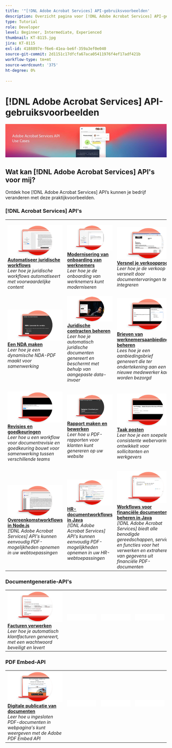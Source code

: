 ```yaml
---
title: '"[!DNL Adobe Acrobat Services] API-gebruiksvoorbeelden'
description: Overzicht pagina voor [!DNL Adobe Acrobat Services] API-gebruiksvoorbeelden
type: Tutorial
role: Developer
level: Beginner, Intermediate, Experienced
thumbnail: KT-8115.jpg
jira: KT-8115
exl-id: 4188897e-f6e6-41ea-be6f-359a3ef0e040
source-git-commit: 2d1151c17dfcfa67aca05411976f4ef17adf421b
workflow-type: tm+mt
source-wordcount: '375'
ht-degree: 0%

---
```


# [!DNL Adobe Acrobat Services] API-gebruiksvoorbeelden

![[!DNL Acrobat Services] API Use Case Banner](../assets/usecaseshero.jpg)

## Wat kan [!DNL Adobe Acrobat Services] API&#39;s voor mij?

Ontdek hoe [!DNL Adobe Acrobat Services] API’s kunnen je bedrijf veranderen met deze praktijkvoorbeelden.

### [!DNL Acrobat Services] API&#39;s

<table style="table-layout:fixed">
<tr>
  <td>
    <a href="automatelegalworkflows.md">
      <img alt="Automatiseer juridische workflows" src="assets/automatelegal_thumb.png" />
    </a>
    <div>
    <a href="automatelegalworkflows.md"><strong>Automatiseer juridische workflows</strong></a>
    </div>
    <em>Leer hoe je juridische workflows automatiseert met voorwaardelijke content</em>
    <br>
  </td>
  <td>
      <a href="employeeonboarding.md">
        <img alt="Modernisering van onboarding van werknemers" src="assets/employee_thumb.png" />
      </a>
      <div>
      <a href="employeeonboarding.md"><strong>Modernisering van onboarding van werknemers</strong></a>
      </div>
      <em>Leer hoe je de onboarding van werknemers kunt moderniseren</em>
      <br>
  </td>
  <td>
      <a href="acceleratesales.md">
        <img alt="Versnel je verkoopproces" src="assets/accsales_thumb.png" />
      </a>
      <div>
      <a href="acceleratesales.md"><strong>Versnel je verkoopproces</strong></a>
      </div>
      <em>Leer hoe je de verkoop versnelt door documentervaringen te integreren</em>
      <br>
    </td>
    <td>
      <a href="sales.md">
        <img alt="Verkoopvoorstellen en contracten beheren" src="assets/sales_thumb.png" />
      </a>
      <div>
      <a href="sales.md"><strong>Verkoopvoorstellen en contracten beheren</strong></a>
      </div>
      <em>Leer hoe je een efficiënte workflow bouwt om verkoopvoorstellen te automatiseren en te vereenvoudigen</em>
      <br>
    </td>
</tr>
<tr>
  <td>
    <a href="nda.md">
      <img alt="Een NDA maken" src="assets/nda_thumb.png" />
    </a>
    <div>
    <a href="nda.md"><strong>Een NDA maken</strong></a>
    </div>
    <em>Leer hoe je een dynamische NDA-PDF maakt voor samenwerking</em>
    <br>
  </td>
  <td>
    <a href="legal.md">
      <img alt="Juridische contracten beheren" src="assets/legal_thumb.png" />
    </a>
    <div>
    <a href="legal.md"><strong>Juridische contracten beheren</strong></a>
    </div>
    <em>Leer hoe je automatisch juridische documenten genereert en beschermt met behulp van aangepaste data-invoer</em>
    <br>
  </td>
  <td>
    <a href="offer.md">
      <img alt="Brieven van werknemersaanbiedingen beheren" src="assets/offer_thumb.png" />
    </a>
    <div>
    <a href="offer.md"><strong>Brieven van werknemersaanbiedingen beheren</strong></a>
    </div>
    <em>Lees hoe je een aanbiedingsbrief genereert die ter ondertekening aan een nieuwe medewerker kan worden bezorgd</em>
    <br>
  </td>
  <td>
    <a href="searching.md">
      <img alt="Zoeken en indexeren" src="assets/searching_thumb.png" />
    </a>
    <div>
    <a href="searching.md"><strong>Zoeken en indexeren</strong></a>
    </div>
    <em>Leer hoe u doorzoekbare PDF-bestanden kunt maken van gescande documenten</em>
    <br>
  </td>
</tr>
<tr>
  <td>
    <a href="reviews.md">
      <img alt="Revisies en goedkeuringen" src="assets/reviews_thumb.png" />
    </a>
    <div>
    <a href="reviews.md"><strong>Revisies en goedkeuringen</strong></a>
    </div>
    <em>Leer hoe u een workflow voor documentrevisie en goedkeuring bouwt voor samenwerking tussen verschillende teams</em>
    <br>
  </td>
  <td>
    <a href="reportcreation.md">
      <img alt="Rapport maken en bewerken" src="assets/report_thumb.png" />
    </a>
    <div>
    <a href="reportcreation.md"><strong>Rapport maken en bewerken</strong></a>
    </div>
    <em>Leer hoe u PDF-rapporten voor klanten kunt genereren op uw website</em>
    <br>
  </td>
  <td>
    <a href="jobposting.md">
      <img alt="Taak posten" src="assets/job_thumb.png" />
    </a>
    <div>
    <a href="jobposting.md"><strong>Taak posten</strong></a>
    </div>
    <em>Leer hoe je een soepele en consistente webervaring ontwikkelt voor sollicitanten en werkgevers</em>
    <br>
  </td>
  <td>
    <a href="educationcollab.md">
      <img alt="Student-Teacher Collaboration" src="assets/edu_thumb.png" />
    </a>
    <div>
    <a href="educationcollab.md"><strong>Samenwerking tussen studenten en docenten</strong></a>
    </div>
    <em>Leer hoe je een online leerplatform creëert waarmee docenten en studenten eenvoudig resources delen in PDF</em>
    <br>
  </td>
</tr>
<tr>
  <td>
    <a href="AgreementWorkflowsNodejs.md">
      <img alt="Overeenkomstworkflows in Node.js" src="assets/AWNjs_thumb.png" />
    </a>
    <div>
    <a href="AgreementWorkflowsNodejs.md"><strong>Overeenkomstworkflows in Node.js</strong></a>
    </div>
    <em>[!DNL Adobe Acrobat Services] API's kunnen eenvoudig PDF-mogelijkheden opnemen in uw webtoepassingen</em>
    <br>
  </td>
  <td>
    <a href="HRAgreementWorkflowsJava.md">
      <img alt="HR-documentworkflows in Java" src="assets/HRWJ_thumb.png" />
    </a>
    <div>
    <a href="HRAgreementWorkflowsJava.md"><strong>HR-documentworkflows in Java</strong></a>
    </div>
    <em>[!DNL Adobe Acrobat Services] API's kunnen eenvoudig PDF-mogelijkheden opnemen in uw HR-webtoepassingen</em>
    <br>
  </td>
  <td>
    <a href="FinanceWorkflowsJava.md">
      <img alt="Workflows voor financiële documenten beheren in Java" src="assets/FAWJ_thumb.png" />
    </a>
    <div>
    <a href="FinanceWorkflowsJava.md"><strong>Workflows voor financiële documenten beheren in Java</strong></a>
    </div>
    <em>[!DNL Adobe Acrobat Services] biedt alle benodigde gereedschappen, services en functies voor het verwerken en extraheren van gegevens uit financiële PDF-documenten</em>
    <br>
  </td>
  <td>
    <img alt="Spacer" src="../assets/GrayBanner_Placeholder.png" />
    <div>
    <br>
  </td>
</tr>
</table>

### Documentgeneratie-API&#39;s

<table style="table-layout:fixed">
<tr>
  <td>
    <a href="invoices.md">
      <img alt="Facturen verwerken" src="assets/invoices_thumb.png" />
    </a>
    <div>
    <a href="invoices.md"><strong>Facturen verwerken</strong></a>
    </div>
    <em>Leer hoe je automatisch klantfacturen genereert, met een wachtwoord beveiligt en levert</em>
    <br>
  </td>
  <td>
    <img alt="Spacer" src="../assets/WhiteBanner_Placeholder.png" />
    <div>
    <br>
  </td>
  <td>
    <img alt="Spacer" src="../assets/WhiteBanner_Placeholder.png" />
    <div>
    <br>
  </td>
  <td>
    <img alt="Spacer" src="../assets/WhiteBanner_Placeholder.png" />
    <div>
    <br>
  </td>
</tr>
</table>

### PDF Embed-API

<table style="table-layout:fixed">
<tr>
   <td>
    <a href="ddppdfembedapi.md">
      <img alt="Digitale publicatie van documenten" src="assets/ddp_thumb.png" />
    </a>
    <div>
    <a href="ddppdfembedapi.md"><strong>Digitale publicatie van documenten</strong></a>
    </div>
    <em>Leer hoe u ingesloten PDF-documenten in webpagina's kunt weergeven met de Adobe PDF Embed API</em>
    <br>
  </td>
  <td>
    <img alt="Spacer" src="../assets/WhiteBanner_Placeholder.png" />
    <div>
    <br>
  </td>
  <td>
    <img alt="Spacer" src="../assets/WhiteBanner_Placeholder.png" />
    <div>
    <br>
  </td>
  <td>
    <img alt="Spacer" src="../assets/WhiteBanner_Placeholder.png" />
    <div>
    <br>
  </td>
</tr>
</table>